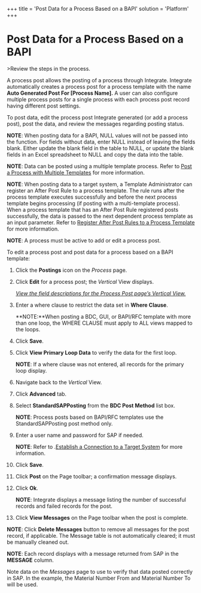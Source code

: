 +++
title = 'Post Data for a Process Based on a BAPI'
solution = 'Platform'
+++

# Post Data for a Process Based on a BAPI

<span id="Post Data using a BAPI Steps" class="popUpLink">\>Review the
steps in the process. </span>

A process post allows the posting of a process through Integrate.
Integrate automatically creates a process post for a process template
with the name **Auto Generated Post For \[Process Name\].** A user can
also configure multiple process posts for a single process with each
process post record having different post settings.

To post data, edit the process post Integrate generated (or add a
process post), post the data, and review the messages regarding posting
status.

<span style="font-weight: bold;">NOTE</span>: When posting data for a
BAPI, NULL values will not be passed into the function. For fields
without data, enter NULL instead of leaving the fields blank. Either
update the blank field in the table to NULL, or update the blank fields
in an Excel spreadsheet to NULL and copy the data into the table.

<span style="font-weight: bold;">NOTE</span>: Data can be posted using a
multiple template process. Refer to [Post a Process with Multiple
Templates](Post_a_Process_with_Multiple_Templates) for more
information.

<span style="font-weight: bold;">NOTE</span>: When posting data to a
target system, a Template Administrator can register an After Post Rule
to a process template. The rule runs after the process template executes
successfully and before the next process template begins processing (if
posting with a multi-template process). When a process template that has
an After Post Rule registered posts successfully, the data is passed to
the next dependent process template as an input parameter. Refer to
[Register After Post Rules to a Process
Template](Register_After_Post_Rules_to_a_Process_Template_Overview)
for more information.

**NOTE**: A process must be active to add or edit a process post.

To edit a process post and post data for a process based on a BAPI
template:  

1.  Click the **Postings** icon on the *Process* page.

2.  Click **Edit** for a process post; the *Vertical* View displays. 
    
    *[View the field descriptions for the Process Post page’s Vertical
    View.](../Page_Desc/Process_Post_H#Process_Post_V_All_Tabs)*

3.  Enter a where clause to restrict the data set in **Where Clause**.
    
    **NOTE:**When posting a BDC, GUI, or BAPI/RFC template with more
    than one loop, the WHERE CLAUSE must apply to ALL views mapped to
    the loops.

4.  Click **Save**.

5.  Click **View Primary Loop Data** to verify the data for the first
    loop.
    
    **NOTE**: If a where clause was not entered, all records for the
    primary loop display.

6.  Navigate back to the *Vertical* View.

7.  Click **Advanced** tab.

8.  Select **StandardSAPPosting** from the **BDC Post Method** list box.
    
    **NOTE**: Process posts based on BAPI/RFC templates use the
    StandardSAPPosting post method only.

9.  Enter a user name and password for SAP if needed.
    
    **NOTE**: Refer to .[Establish a Connection to a Target
    System](../../Common/Use_Cases/Establish_a_Connection_to_a_target_system_Overview)
    for more information.

10. Click **Save**.

11. Click **Post** on the Page toolbar; a confirmation message displays.

12. Click **Ok**.
    
    **NOTE**: Integrate displays a message listing the number of
    successful records and failed records for the post.

13. Click **View Messages** on the Page toolbar when the post is
    complete.

**NOTE**: Click **Delete Messages** button to remove all messages for
the post record, if applicable. The Message table is not automatically
cleared; it must be manually cleaned out.

**NOTE**: Each record displays with a message returned from SAP in the
**MESSAGE** column.

Note data on the *Messages* page to use to verify that data posted
correctly in SAP. In the example, the Material Number From and Material
Number To will be used.
